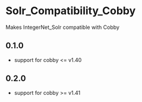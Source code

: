 # Solr_Compatibility_Cobby
Makes IntegerNet_Solr compatible with Cobby

## 0.1.0
* support for cobby <= v1.40  
## 0.2.0 
* support for cobby >= v1.41
